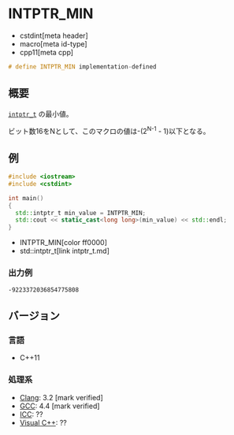 # INTPTR_MIN
* cstdint[meta header]
* macro[meta id-type]
* cpp11[meta cpp]

```cpp
# define INTPTR_MIN implementation-defined
```

## 概要
[`intptr_t`](intptr_t.md) の最小値。

ビット数16をNとして、このマクロの値は-(2<sup>N-1</sup> - 1)以下となる。


## 例
```cpp example
#include <iostream>
#include <cstdint>

int main()
{
  std::intptr_t min_value = INTPTR_MIN;
  std::cout << static_cast<long long>(min_value) << std::endl;
}
```
* INTPTR_MIN[color ff0000]
* std::intptr_t[link intptr_t.md]

### 出力例
```
-9223372036854775808
```


## バージョン
### 言語
- C++11

### 処理系
- [Clang](/implementation.md#clang): 3.2 [mark verified]
- [GCC](/implementation.md#gcc): 4.4 [mark verified]
- [ICC](/implementation.md#icc): ??
- [Visual C++](/implementation.md#visual_cpp): ??

